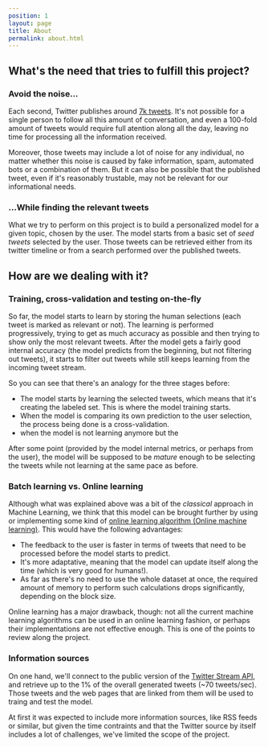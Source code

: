 ```yaml
---
position: 1
layout: page
title: About
permalink: about.html
---
```


## What's the need that tries to fulfill this project?

### Avoid the noise...

Each second, Twitter publishes around [7k tweets](http://www.internetlivestats.com/twitter-statistics/). It's not possible for a single person to follow all this amount of conversation, and even a 100-fold amount of tweets would require full atention along all the day, leaving no time for processing all the information received.

Moreover, those tweets may include a lot of noise for any individual, no matter whether this noise is caused by fake information, spam, automated bots or a combination of them. But it can also be possible that the published tweet, even if it's reasonably trustable, may not be relevant for our informational needs.

### ...While finding the relevant tweets

What we try to perform on this project is to build a personalized model for a given topic, chosen by the user. The model starts from a basic set of *seed tweets* selected by the user.  Those tweets can be retrieved either from its twitter timeline or from a search performed over the published tweets.

## How are we dealing with it?

### Training, cross-validation and testing on-the-fly

So far, the model starts to learn by storing the human selections (each tweet is marked as relevant or not). The learning is performed progressively, trying to get as much accuracy as possible and then trying to show only the most relevant tweets. After the model gets a fairly good internal accuracy (the model predicts from the beginning, but not filtering out tweets), it starts to filter out tweets while still keeps learning from the incoming tweet stream.

So you can see that there's an analogy for the three stages before:
* The model starts by learning the selected tweets, which means that it's creating the labeled set. This is where the model training starts.
* When the model is comparing its own prediction to the user selection, the process being done is a cross-validation.
* when the model is not learning anymore but the

After some point (provided by the model internal metrics, or perhaps from the user), the model will be supposed to be *mature* enough to be selecting the tweets while not learning at the same pace as before.

### Batch learning vs. Online learning

Although what was explained above was a bit of the *classical* approach in Machine Learning, we think that this model can be brought further by using or implementing some kind of [online learning algorithm (Online machine learning)](#). This would have the following advantages:
* The feedback to the user is faster in terms of tweets that need to be processed before the model starts to predict.
* It's more adaptative, meaning that the model can update itself along the time (which is very good for humans!).
* As far as there's no need to use the whole dataset at once, the required amount of memory to perform such calculations drops significantly, depending on the block size.

Online learning has a major drawback, though: not all the current machine learning algorithms can be used in an online learning fashion, or perhaps their implementations are not effective enough. This is one of the points to review along the project.

### Information sources

On one hand, we'll connect to the public version of the [Twitter Stream API][twitter-stream-sample-api], and retrieve up to the 1% of the overall generated tweets (~70 tweets/sec).  Those tweets and the web pages that are linked from them will be used to traing and test the model.

At first it was expected to include more information sources, like RSS feeds or similar, but given the time contraints and that the Twitter source by itself includes a lot of challenges, we've limited the scope of the project.

[online-learning-algorithm]: https://en.wikipedia.org/wiki/Online_machine_learning
[twitter-stream-sample-api]: https://dev.twitter.com/streaming/reference/get/statuses/sample